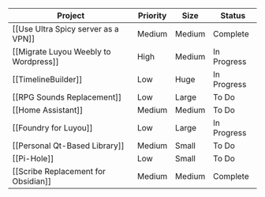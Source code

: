 | **Project** | **Priority** | **Size** | **Status** |
| --- | --- | --- | --- |
| [[Use Ultra Spicy server as a VPN]] | Medium | Medium | Complete |
| [[Migrate Luyou Weebly to Wordpress]] | High | Medium | In Progress |
| [[TimelineBuilder]] | Low | Huge | In Progress |
| [[RPG Sounds Replacement]] | Low | Large | To Do |
| [[Home Assistant]] | Medium | Medium | To Do |
| [[Foundry for Luyou]] | Low | Large | In Progress |
| [[Personal Qt-Based Library]] | Medium | Small | To Do |
| [[Pi-Hole]] | Low | Small | To Do |
| [[Scribe Replacement for Obsidian]] | Medium | Medium | Complete |

